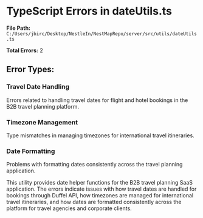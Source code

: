 # TypeScript Errors in dateUtils.ts

**File Path:** `C:/Users/jbirc/Desktop/NestleIn/NestMapRepo/server/src/utils/dateUtils.ts`

**Total Errors:** 2

## Error Types:

### Travel Date Handling
Errors related to handling travel dates for flight and hotel bookings in the B2B travel planning platform.

### Timezone Management
Type mismatches in managing timezones for international travel itineraries.

### Date Formatting
Problems with formatting dates consistently across the travel planning application.

This utility provides date helper functions for the B2B travel planning SaaS application. The errors indicate issues with how travel dates are handled for bookings through Duffel API, how timezones are managed for international travel itineraries, and how dates are formatted consistently across the platform for travel agencies and corporate clients.
